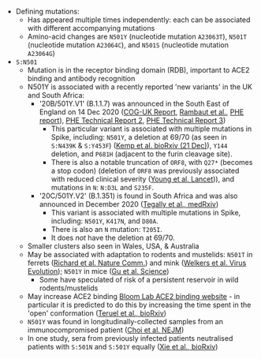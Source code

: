 - Defining mutations:
    - Has appeared multiple times independently: each can be associated with different accompanying mutations
    - Amino-acid changes are `N501Y` (nucleotide mutation `A23063T`), `N501T` (nucleotide mutation `A23064C`), and `N501S` (nucleotide mutation `A23064G`)
- `S:N501`
    - Mutation is in the receptor binding domain (RDB), important to ACE2 binding and antibody recognition
    - N501Y is associated with a recently reported 'new variants' in the UK and South Africa:
        - '20B/501Y.V1' (B.1.1.7) was announced in the South East of England on 14 Dec 2020 ([COG-UK Report](https://www.cogconsortium.uk/news_item/update-on-new-sars-cov-2-variant-and-how-cog-uk-tracks-emerging-mutations/), [Rambaut et al.](https://virological.org/t/preliminary-genomic-characterisation-of-an-emergent-sars-cov-2-lineage-in-the-uk-defined-by-a-novel-set-of-spike-mutations/563), [PHE report](https://assets.publishing.service.gov.uk/government/uploads/system/uploads/attachment_data/file/947048/Technical_Briefing_VOC_SH_NJL2_SH2.pdf)), [PHE Technical Report 2](https://assets.publishing.service.gov.uk/government/uploads/system/uploads/attachment_data/file/949639/Technical_Briefing_VOC202012-2_Briefing_2_FINAL.pdf), [PHE Technical Report 3](https://assets.publishing.service.gov.uk/government/uploads/system/uploads/attachment_data/file/950823/Variant_of_Concern_VOC_202012_01_Technical_Briefing_3_-_England.pdf))
            - This particular variant is associated with multiple mutations in Spike, including: `N501Y`, a deletion at 69/70 (as seen in `S:N439K` & `S:Y453F`) ([Kemp et al. bioRxiv (21 Dec)](https://www.biorxiv.org/content/10.1101/2020.12.14.422555v3)), `Y144` deletion, and `P681H` (adjacent to the furin cleavage site).
            - There is also a notable truncation of `ORF8`, with `Q27*` (becomes a stop codon) (deletion of `ORF8` was previously associated with reduced clinical severity ([Young et al. Lancet](https://www.thelancet.com/article/S0140-6736(20)31757-8/fulltext))), and mutations in `N`: `N:D3L` and `S235F`.
        - '20C/501Y.V2' (B.1.351) is found in South Africa and was also announced in December 2020 ([Tegally et al., medRxiv](https://www.medrxiv.org/content/10.1101/2020.12.21.20248640v1))
            - This variant is associated with multiple mutations in Spike, including: `N501Y`, `K417N`, and `D80A`.
            - There is also an `N` mutation: `T205I`.
            - It does _not_ have the deletion at 69/70.
    - Smaller clusters also seen in Wales, USA, & Australia
    - May be associated with adaptation to rodents and mustelids: `N501T` in ferrets ([Richard et al. Nature Comm.](https://www.nature.com/articles/s41467-020-17367-2)) and mink ([Welkers et al. Virus Evolution](https://academic.oup.com/ve/advance-article/doi/10.1093/ve/veaa094/6025194?searchresult=1)); `N501Y` in mice ([Gu et al. Science](https://science.sciencemag.org/content/369/6511/1603))
        - Some have speculated of risk of a persistent reservoir in wild rodents/mustelids
    - May increase ACE2 binding [Bloom Lab ACE2 binding website](https://jbloomlab.github.io/SARS-CoV-2-RBD_DMS/) - in particular it is predicted to do this by increasing the time spent in the 'open' conformation ([Teruel et al., bioRxiv](https://www.biorxiv.org/content/10.1101/2020.12.16.423118v2))
    - `N501Y` was found in longitudinally-collected samples from an immunocompromised patient ([Choi et al. NEJM](https://www.nejm.org/doi/full/10.1056/NEJMc2031364?query=featured_coronavirus))
    - In one study, sera from previously infected patients neutralised patients with `S:501N` and `S:501Y` equally ([Xie et al., bioRxiv](https://www.biorxiv.org/content/10.1101/2021.01.07.425740v1))
